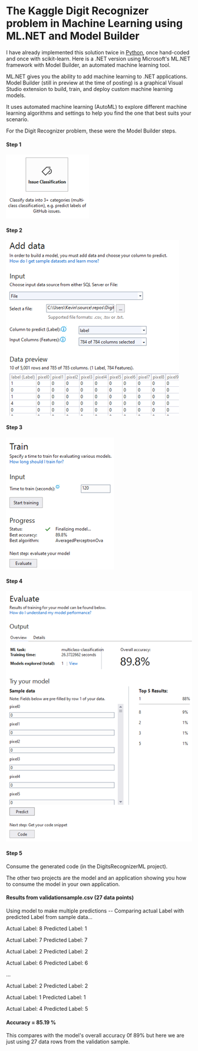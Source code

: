 # The Kaggle Digit Recognizer problem in Machine Learning using ML.NET and Model Builder

I have already implemented this solution twice in [Python], once hand-coded and once with scikit-learn. Here is a .NET version using Microsoft's ML.NET framework with Model Builder, an automated machine learning tool.

ML.NET gives you the ability to add machine learning to .NET applications. Model Builder (still in preview at the time of posting) is a graphical Visual Studio extension to build, train, and deploy custom machine learning models.

It uses automated machine learning (AutoML) to explore different machine learning algorithms and settings to help you find the one that best suits your scenario.

For the Digit Recognizer problem, these were the Model Builder steps.

#### Step 1

![Scenario](Images/scenario.png)

#### Step 2

![Scenario](Images/data.png)

#### Step 3

![Scenario](Images/train.png)

#### Step 4

![Scenario](Images/evaluate.png)

[Python]: <https://github.com/kevinmcfarlane/digit-recognizer>

#### Step 5

Consume the generated code (in the DigitsRecognizerML project).

The other two projects are the model and an application showing you how to consume the model in your own application.

#### Results from validationsample.csv (27 data points)

Using model to make multiple predictions -- Comparing actual Label with predicted Label from sample data...

Actual Label: 8 Predicted Label: 1

Actual Label: 7 Predicted Label: 7

Actual Label: 2 Predicted Label: 2

Actual Label: 6 Predicted Label: 6

...

Actual Label: 2 Predicted Label: 2

Actual Label: 1 Predicted Label: 1

Actual Label: 4 Predicted Label: 5

#### Accuracy = 85.19 %

This compares with the model's overall accuracy 0f 89% but here we are just using 27 data rows from the validation sample.


